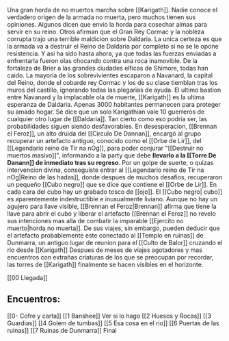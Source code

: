 <Cambiar esta wea>

Una gran horda de no muertos marcha sobre [[Karigath]].
Nadie conoce el verdadero origen de la armada no muerta, pero muchos tienen sus opiniones. Algunos dicen que <Morigan> envio la horda para cosechar almas para servir en su reino. Otros afirman que el Gran Rey Cormac y la nobleza corrupta trajo una terrible maldicion sobre Daldaria. La unica certeza es que la armada va a destruir el Reino de Daldaria por completo si no se le opone resistencia. Y asi ha sido hasta ahora, ya que todas las fuerzas enviadas a enfrentarla fueron olas chocando contra una roca inamovible.
De la fortaleza de Brier a las grandes ciudades elficas de Shimore, todas han caido. La mayoria de los sobrevivientes escaparon a Navanard, la capital del Reino, donde el cobarde rey Cormac y los de su clase tiemblan tras los muros del castillo, ignorando todas las plegarias de ayuda.
El ultimo bastion entre Navanard y la implacable ola de muerte, [[Karigath]] es la ultima esperanza de Daldaria. Apenas 3000 habitantes permanecen para proteger su amado hogar. Se dice que un solo Karigathian vale 10 guerreros de cualquier otro lugar de [[Daldaria]]. Tan cierto como eso podria ser, las probabilidades siguen siendo desfavorables.
En desesperacion, [[Brennan el Feroz]], un alto druida del [[Circulo De Dannan]], encargó al grupo recuperar un artefacto antiguo, conocido como el [[Orbe de Lir]], del [[Legendario reino de Tir na nOg]], para poder conjurar "[[Destruir no muertos masivo]]", informando a la party que debe **llevarlo a la [[Torre De Danann]] de inmediato tras su regreso**.
Por un golpe de suerte, o quizas intervencion divina, conseguiste entrar al [[Legendario reino de Tir na nOg|Reino de las hadas]], donde despues de muchos desafios, recuperaron un pequeño [[Cubo negro]] que se dice que contiene el [[Orbe de Lir]]. En cada cara del cubo hay un grabado tosco de [[ojo]]. El [[Cubo negro| cubo]] es aparentemente indestructible e inusualmente liviano. Aunque no hay un agujero para llave visible, [[Brennan el Feroz|Brennan]] afirma que tiene la llave para abrir el cubo y liberar el artefacto
[[Brennan el Feroz]] no revelo sus intenciones mas alla de combatir la imparable [[Ejercito no muerto|horda no muerta]]. De sus viajes, sin embargo, pueden deducir que el artefacto probablemente este conectado al [[Templo en ruinas]] de Dunmarra, un antiguo lugar de reunion para el [[Culto de Balor]] cruzando el rio desde [[Karigath]]
Despues de meses de viajes agotadores y mas encuentros con extrañas criaturas de los que se preocupan por recordar, las torres de [[Karigath]] finalmente se hacen visibles en el horizonte. 

[[00 Llegada]]

## Encuentros:

[[0- Cofre y carta]]
[[1 Banshee]] Ver si lo hago
[[2 Huesos y Rocas]]
[[3 Guardias]]
[[4 Golem de tumbas]]
[[5 Esa cosa en el rio]]
[[6 Puertas de las ruinas]]
[[7 Ruinas de Dunmarra]] Final